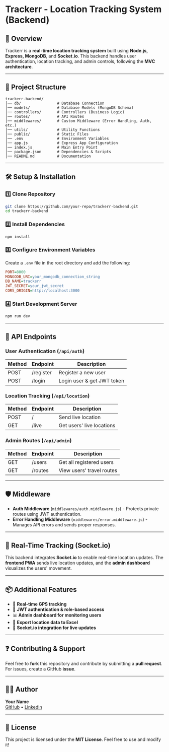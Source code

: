 # Trackerr - Location Tracking System (Backend)

## 🚀 Overview
Trackerr is a **real-time location tracking system** built using **Node.js, Express, MongoDB**, and **Socket.io**. This backend handles user authentication, location tracking, and admin controls, following the **MVC architecture**.

---

## 📂 Project Structure
```
trackerr-backend/
│── db/                # Database Connection
│── models/            # Database Models (MongoDB Schema)
│── controllers/       # Controllers (Business Logic)
│── routes/            # API Routes
│── middlewares/       # Custom Middleware (Error Handling, Auth, etc.)
│── utils/             # Utility Functions
│── public/            # Static Files
│── .env               # Environment Variables
│── app.js             # Express App Configuration
│── index.js           # Main Entry Point
│── package.json       # Dependencies & Scripts
│── README.md          # Documentation
```

---

## 🛠️ Setup & Installation

### 1️⃣ Clone Repository
```sh
git clone https://github.com/your-repo/trackerr-backend.git
cd trackerr-backend
```

### 2️⃣ Install Dependencies
```sh
npm install
```

### 3️⃣ Configure Environment Variables
Create a `.env` file in the root directory and add the following:
```ini
PORT=8000
MONGODB_URI=your_mongodb_connection_string
DB_NAME=trackerr
JWT_SECRET=your_jwt_secret
CORS_ORIGIN=http://localhost:3000
```

### 4️⃣ Start Development Server
```sh
npm run dev
```

---

## 📌 API Endpoints

### **User Authentication** (`/api/auth`)
| Method | Endpoint       | Description         |
|--------|--------------|---------------------|
| POST   | /register    | Register a new user |
| POST   | /login       | Login user & get JWT token |

### **Location Tracking** (`/api/location`)
| Method | Endpoint       | Description         |
|--------|--------------|---------------------|
| POST   | /            | Send live location  |
| GET    | /live        | Get users' live locations |

### **Admin Routes** (`/api/admin`)
| Method | Endpoint       | Description         |
|--------|--------------|---------------------|
| GET    | /users       | Get all registered users |
| GET    | /routes      | View users' travel routes |

---

## 🛡️ Middleware
- **Auth Middleware** (`middlewares/auth.middleware.js`) - Protects private routes using JWT authentication.
- **Error Handling Middleware** (`middlewares/error.middleware.js`) - Manages API errors and sends proper responses.

---

## 🚀 Real-Time Tracking (Socket.io)
This backend integrates **Socket.io** to enable real-time location updates. The **frontend PWA** sends live location updates, and the **admin dashboard** visualizes the users' movement.

---

## 📦 Additional Features
- 📍 **Real-time GPS tracking**
- 🔐 **JWT authentication & role-based access**
- 📊 **Admin dashboard for monitoring users**
- 📂 **Export location data to Excel**
- 📡 **Socket.io integration for live updates**

---

## ❓ Contributing & Support
Feel free to **fork** this repository and contribute by submitting a **pull request**. For issues, create a GitHub **issue**.

---

## 👨‍💻 Author
**Your Name**  
[GitHub](https://github.com/your-profile) • [LinkedIn](https://linkedin.com/in/your-profile)

---

## 📜 License
This project is licensed under the **MIT License**. Feel free to use and modify it!

